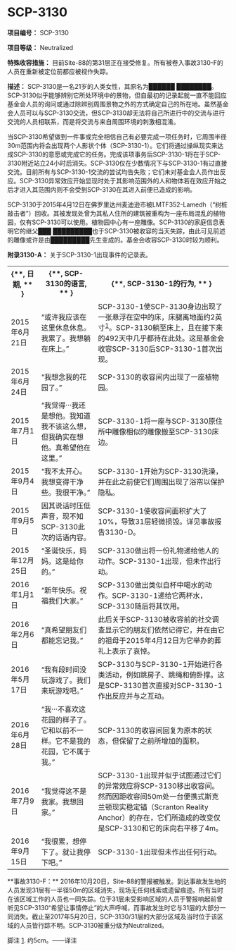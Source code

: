 # SCP-3130
                        


**项目编号：** SCP-3130

**项目等级：** Neutralized

**特殊收容措施：** 目前Site-88的第31层正在接受修复。所有被卷入事故3130-F的人员在重新被定位前都应被视作失踪。

**描述：** SCP-3130是一名21岁的人类女性，其原名为██████ ████████。SCP-3130似乎能够辨别它所处环境中的景物，但自最初的记录起就一直不能回应基金会人员的询问或通过除辨别周围景物之外的方式确定自己的所在地。虽然基金会人员可以与SCP-3130交流，但SCP-3130却无法将自己所进行中的交流与进行交流的人员相联系，而是将交流与来自周围环境的刺激相混淆。

当SCP-3130希望做到一件事或完全相信自己有必要完成一项任务时，它周围半径30m范围内将会出现两个人影状个体（SCP-3130-1）。它们将通过操纵现实来达成SCP-3130的意愿或完成它的任务。完成该项事务后SCP-3130-1将在于SCP-3130附近站立24小时后消失。SCP-3130仅在少数情况下与SCP-3130-1有过直接交流。目前所有与SCP-3130-1交流的尝试均告失败；它们未对基金会人员作出反应。SCP-3130异常效应开始显现时处于其影响范围外的人和物体若在效应开始之后才进入其范围内则不会受到SCP-3130在其进入前便已造成的影响。

SCP-3130于2015年4月12日在佛罗里达州麦迪逊市被LMTF352-Lamedh（“树桩敲击者”）回收。其被发现处曾为其私人住所的建筑被重构为一座布局混乱的植物园，仅有SCP-3130可以使用。植物园中心有一座雕像。SCP-3130的家庭信息表明它的继父███ █████████也于SCP-3130被收容的当天失踪，由此可见前述的雕像或许是由█████████先生变成的。基金会收容SCP-3130时较为顺利。

**附录3130-A：** 关于SCP-3130-1出现事件的记录表。

<table class='wiki-content-table'>
 <tr>
  <th colspan='1' rowspan='1'>{**, &#26085;&#26399;, ** }</th>
  <th colspan='1' rowspan='1'>{**, SCP-3130&#30340;&#35821;&#35328;, ** }</th>
  <th colspan='1' rowspan='1'>{**, SCP-3130-1&#30340;&#34892;&#20026;, ** }</th>
 </tr>
 <tr>
  <td colspan='1' rowspan='1'>2015&#24180;6&#26376;21&#26085;</td>
  <td colspan='1' rowspan='1'>&#8220;&#25110;&#35768;&#25105;&#24212;&#35813;&#22312;&#36825;&#37324;&#20241;&#24687;&#20241;&#24687;&#12290;&#25105;&#32047;&#20102;&#12290;&#25105;&#24819;&#36538;&#22312;&#24202;&#19978;&#12290;&#8221;</td>
  <td colspan='1' rowspan='1'>SCP-3130-1&#20351;SCP-3130&#36523;&#36793;&#20986;&#29616;&#20102;&#19968;&#24352;&#24748;&#28014;&#22312;&#31354;&#20013;&#30340;&#24202;&#65292;&#24202;&#33151;&#31163;&#22320;&#38754;&#32422;2&#33521;&#23544;<sup class='footnoteref'><a shape='rect' class='footnoteref' id='footnoteref-1' href='javascript:;' onclick='WIKIDOT.page.utils.scrollToReference(&apos;footnote-1&apos;)'>1</a></sup>&#12290;SCP-3130&#36538;&#33267;&#24202;&#19978;&#65292;&#19988;&#22312;&#25509;&#19979;&#26469;&#30340;492&#22825;&#20013;&#20960;&#20046;&#37117;&#24453;&#22312;&#27492;&#22788;&#12290;&#36825;&#26159;&#22522;&#37329;&#20250;&#25910;&#23481;SCP-3130&#21518;SCP-3130-1&#39318;&#27425;&#20986;&#29616;&#12290;</td>
 </tr>
 <tr>
  <td colspan='1' rowspan='1'>2015&#24180;6&#26376;24&#26085;</td>
  <td colspan='1' rowspan='1'>&#8220;&#25105;&#24819;&#24565;&#25105;&#30340;&#33457;&#22253;&#20102;&#12290;&#8221;</td>
  <td colspan='1' rowspan='1'>SCP-3130&#30340;&#25910;&#23481;&#38388;&#20869;&#20986;&#29616;&#20102;&#19968;&#24231;&#26893;&#29289;&#22253;&#12290;</td>
 </tr>
 <tr>
  <td colspan='1' rowspan='1'>2015&#24180;7&#26376;1&#26085;</td>
  <td colspan='1' rowspan='1'>&#8220;&#25105;&#35273;&#24471;&#183;&#183;&#183;&#25105;&#36824;&#26159;&#24819;&#20182;&#12290;&#25105;&#30693;&#36947;&#25105;&#19981;&#35813;&#36825;&#20040;&#24819;&#65292;&#20294;&#25105;&#30830;&#23454;&#22312;&#24819;&#20182;&#12290;&#30495;&#24076;&#26395;&#20182;&#22312;&#36825;&#37324;&#12290;&#8221;</td>
  <td colspan='1' rowspan='1'>SCP-3130-1&#23558;&#19968;&#24231;&#19982;SCP-3130&#21407;&#20303;&#25152;&#20013;&#38613;&#20687;&#30456;&#20284;&#30340;&#38613;&#20687;&#25644;&#33267;SCP-3130&#24202;&#36793;&#12290;</td>
 </tr>
 <tr>
  <td colspan='1' rowspan='1'>2015&#24180;9&#26376;4&#26085;</td>
  <td colspan='1' rowspan='1'>&#8220;&#25105;&#19981;&#22826;&#24320;&#24515;&#12290;&#25105;&#24819;&#21464;&#24471;&#24178;&#20928;&#20123;&#12290;&#25105;&#24456;&#24178;&#20928;&#12290;&#8221;</td>
  <td colspan='1' rowspan='1'>SCP-3130-1&#24320;&#22987;&#20026;SCP-3130&#27927;&#28577;&#65292;&#24182;&#22312;&#27492;&#20043;&#21069;&#20351;&#23427;&#20204;&#21608;&#22260;&#20986;&#29616;&#20102;&#28020;&#24088;&#20197;&#20445;&#25252;&#38544;&#31169;&#12290;</td>
 </tr>
 <tr>
  <td colspan='1' rowspan='1'>2015&#24180;9&#26376;5&#26085;</td>
  <td colspan='1' rowspan='1'>&#22240;&#20854;&#35828;&#35805;&#26102;&#21387;&#20302;&#22768;&#38899;&#65292;&#29616;&#19981;&#30693;SCP-3130&#27492;&#27425;&#30340;&#35805;&#35821;&#20869;&#23481;&#12290;</td>
  <td colspan='1' rowspan='1'>SCP-3130-1&#20351;&#25910;&#23481;&#38388;&#38754;&#31215;&#25193;&#22823;&#20102;10%&#65292;&#23548;&#33268;31&#23618;&#36731;&#24494;&#25439;&#27585;&#12290;&#35814;&#35265;&#20107;&#25925;&#25253;&#21578;3130-D&#12290;</td>
 </tr>
 <tr>
  <td colspan='1' rowspan='1'>2015&#24180;12&#26376;25&#26085;</td>
  <td colspan='1' rowspan='1'>&#8220;&#22307;&#35806;&#24555;&#20048;&#65292;&#22920;&#22920;&#12290;&#36825;&#26159;&#32473;&#20320;&#30340;&#12290;&#8221;</td>
  <td colspan='1' rowspan='1'>SCP-3130&#20570;&#20986;&#23558;&#19968;&#20221;&#31036;&#29289;&#36882;&#32473;&#20182;&#20154;&#30340;&#21160;&#20316;&#12290;SCP-3130-1&#20986;&#29616;&#65292;&#20294;&#26410;&#20316;&#20986;&#34892;&#21160;&#12290;</td>
 </tr>
 <tr>
  <td colspan='1' rowspan='1'>2016&#24180;1&#26376;1&#26085;</td>
  <td colspan='1' rowspan='1'>&#8220;&#26032;&#24180;&#24555;&#20048;&#12290;&#31069;&#31119;&#25105;&#20204;&#22823;&#23478;&#12290;&#8221;</td>
  <td colspan='1' rowspan='1'>SCP-3130&#20570;&#20986;&#31867;&#20284;&#33258;&#26479;&#20013;&#21917;&#27700;&#30340;&#21160;&#20316;&#12290;SCP-3130-1&#36882;&#32473;&#23427;&#20004;&#26479;&#27700;&#65292;SCP-3130&#38543;&#21518;&#23558;&#20854;&#39278;&#29992;&#12290;</td>
 </tr>
 <tr>
  <td colspan='1' rowspan='1'>2016&#24180;2&#26376;6&#26085;</td>
  <td colspan='1' rowspan='1'>&#8220;&#30495;&#24076;&#26395;&#26379;&#21451;&#20204;&#37117;&#33021;&#24536;&#35760;&#25105;&#12290;&#8221;</td>
  <td colspan='1' rowspan='1'>&#27492;&#21518;&#20851;&#20110;SCP-3130&#34987;&#25910;&#23481;&#21069;&#30340;&#31038;&#20132;&#35843;&#26597;&#26174;&#31034;&#23427;&#30340;&#26379;&#21451;&#20204;&#20381;&#28982;&#35760;&#24471;&#23427;&#65292;&#24182;&#22312;&#30001;&#23427;&#30340;&#31062;&#27597;&#20110;2015&#24180;4&#26376;12&#26085;&#20026;&#23427;&#20030;&#21150;&#30340;&#33900;&#31036;&#19978;&#34920;&#31034;&#20102;&#21696;&#24764;&#12290;</td>
 </tr>
 <tr>
  <td colspan='1' rowspan='1'>2016&#24180;5&#26376;17&#26085;</td>
  <td colspan='1' rowspan='1'>&#8220;&#25105;&#26377;&#27573;&#26102;&#38388;&#27809;&#29609;&#28216;&#25103;&#20102;&#12290;&#25105;&#20204;&#26469;&#29609;&#28216;&#25103;&#21543;&#12290;&#8221;</td>
  <td colspan='1' rowspan='1'>SCP-3130&#19982;SCP-3130-1&#24320;&#22987;&#36827;&#34892;&#21508;&#31867;&#27963;&#21160;&#65292;&#20363;&#22914;&#36339;&#25151;&#23376;&#12289;&#36339;&#32499;&#21644;&#20463;&#21351;&#25745;&#12290;&#36825;&#26159;SCP-3130&#39318;&#27425;&#30452;&#25509;&#23545;SCP-3130-1&#20316;&#20986;&#21453;&#24212;&#24182;&#19982;&#20043;&#20114;&#21160;&#12290;</td>
 </tr>
 <tr>
  <td colspan='1' rowspan='1'>2016&#24180;6&#26376;28&#26085;</td>
  <td colspan='1' rowspan='1'>&#8220;&#25105;&#183;&#183;&#183;&#19981;&#21916;&#27426;&#36825;&#33457;&#22253;&#30340;&#26679;&#23376;&#20102;&#12290;&#23427;&#21644;&#20197;&#21069;&#19981;&#19968;&#26679;&#12290;&#23427;&#19981;&#26159;&#25105;&#30340;&#33457;&#22253;&#65292;&#23427;&#19981;&#23646;&#20110;&#25105;&#12290;&#8221;</td>
  <td colspan='1' rowspan='1'>SCP-3130&#30340;&#25910;&#23481;&#38388;&#22238;&#22797;&#20026;&#21407;&#26412;&#30340;&#29366;&#24577;&#65292;&#20294;&#20445;&#30041;&#20102;&#20043;&#21069;&#25152;&#22686;&#21152;&#30340;&#38754;&#31215;&#12290;</td>
 </tr>
 <tr>
  <td colspan='1' rowspan='1'>2016&#24180;7&#26376;9&#26085;</td>
  <td colspan='1' rowspan='1'>&#8220;&#25105;&#35273;&#24471;&#36825;&#19981;&#26159;&#25105;&#23478;&#12290;&#25105;&#24819;&#22238;&#23478;&#12290;&#8221;</td>
  <td colspan='1' rowspan='1'>SCP-3130-1&#20986;&#29616;&#24182;&#20284;&#20046;&#35797;&#22270;&#36890;&#36807;&#23427;&#20204;&#30340;&#24322;&#24120;&#25928;&#24212;&#23558;SCP-3130&#31227;&#20986;&#25910;&#23481;&#38388;&#12290;&#28982;&#32780;&#22240;&#36317;&#25910;&#23481;&#38388;50m&#22788;&#19968;&#21488;&#20415;&#25658;&#24335;&#26031;&#20811;&#20848;&#39039;&#29616;&#23454;&#31283;&#23450;&#38170;&#65288;Scranton Reality Anchor&#65289;&#30340;&#23384;&#22312;&#65292;&#23427;&#20204;&#25152;&#36896;&#25104;&#30340;&#25913;&#21464;&#20165;&#26159;SCP-3130&#21644;&#23427;&#30340;&#24202;&#21521;&#21491;&#24179;&#31227;&#20102;4m&#12290;</td>
 </tr>
 <tr>
  <td colspan='1' rowspan='1'>2016&#24180;9&#26376;15&#26085;</td>
  <td colspan='1' rowspan='1'>&#8220;&#25105;&#24456;&#32047;&#65292;&#24819;&#20572;&#19979;&#20102;&#12290;&#23601;&#35753;&#25105;&#20572;&#19979;&#21543;&#12290;&#8221;</td>
  <td colspan='1' rowspan='1'>SCP-3130-1&#20986;&#29616;&#20294;&#26410;&#20316;&#20986;&#20219;&#20309;&#34892;&#21160;&#12290;</td>
 </tr>
</table>
**事故3130-F：** 2016年10月20日，Site-88的警报被触发。到达事故发生地的人员发现31层有一半径50m的区域消失，现场无任何线索或遗留痕迹。所有当时在该区域工作的人员也一同失踪。位于31层未受影响区域的人员于警报响起前曾听见SCP-3130“希望让事情停止”的大声呼喊，而事故发生时它与31层的大部分一同消失。截止至2017年5月20日，SCP-3130/31层的大部分区域及当时位于该区域的人员皆行踪不明。SCP-3130被重分级为Neutralized。



脚注
<a shape='rect' href='javascript:;' onclick='WIKIDOT.page.utils.scrollToReference(&apos;footnoteref-1&apos;)'>1</a>. 约5cm。——译注


                    
